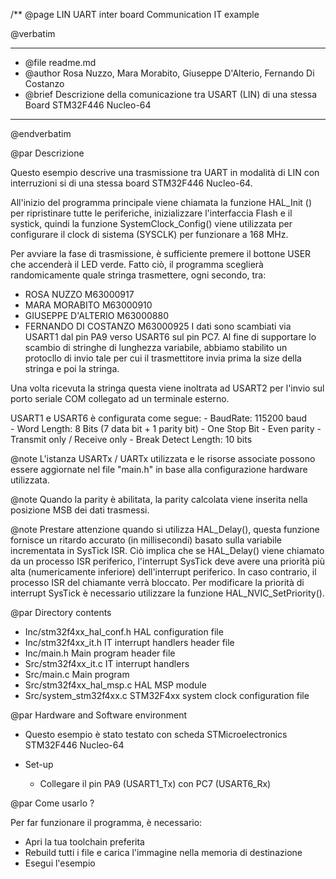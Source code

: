 /**
  @page LIN UART inter board Communication IT example

  @verbatim
  *****************************************************************************************************
  * @file    readme.md 
  * @author  Rosa Nuzzo, Mara Morabito, Giuseppe D'Alterio, Fernando Di Costanzo 
  * @brief   Descrizione della comunicazione tra USART (LIN) di una stessa Board STM32F446 Nucleo-64
  *****************************************************************************************************

  @endverbatim

@par Descrizione

Questo esempio descrive una trasmissione tra UART in modalità di LIN con interruzioni si di una stessa
board STM32F446 Nucleo-64.

All'inizio del programma principale viene chiamata la funzione HAL_Init () per ripristinare tutte 
le periferiche, inizializzare l'interfaccia Flash e il systick, quindi la funzione SystemClock_Config() 
viene utilizzata per configurare il clock di sistema (SYSCLK) per funzionare a 168 MHz.

Per avviare la fase di trasmissione, è sufficiente premere il bottone USER che accenderà il LED verde.
Fatto ciò, il programma sceglierà randomicamente quale stringa trasmettere, ogni secondo, tra:
- ROSA NUZZO M63000917
- MARA MORABITO M63000910
- GIUSEPPE D'ALTERIO M63000880
- FERNANDO DI COSTANZO M63000925
I dati sono scambiati via USART1 dal pin PA9 verso USART6 sul pin PC7. Al fine di supportare lo scambio di
stringhe di lunghezza variabile, abbiamo stabilito un protocllo di invio tale per cui il trasmettitore
invia prima la size della stringa e poi la stringa.

Una volta ricevuta la stringa questa viene inoltrata ad USART2 per l'invio sul porto seriale COM collegato ad
un terminale esterno.

USART1 e USART6 è configurata come segue:
	- BaudRate: 115200 baud  
	- Word Length: 8 Bits (7 data bit + 1 parity bit)
	- One Stop Bit
	- Even parity
    - Transmit only / Receive only
    - Break Detect Length: 10 bits

@note L'istanza USARTx / UARTx utilizzata e le risorse associate possono essere aggiornate nel file 
	  "main.h" in base alla configurazione hardware utilizzata.

@note Quando la parity è abilitata, la parity calcolata viene inserita nella posizione MSB dei dati trasmessi.

@note Prestare attenzione quando si utilizza HAL_Delay(), questa funzione fornisce un ritardo accurato 
	  (in millisecondi) basato sulla variabile incrementata in SysTick ISR. Ciò implica che se HAL_Delay() viene 
	  chiamato da un processo ISR periferico, l'interrupt SysTick deve avere una priorità più alta (numericamente 
	  inferiore) dell'interrupt periferico. In caso contrario, il processo ISR del chiamante verrà bloccato. Per 
	  modificare la priorità di interrupt SysTick è necessario utilizzare la funzione HAL_NVIC_SetPriority().
	  

@par Directory contents 

  - Inc/stm32f4xx_hal_conf.h    HAL configuration file
  - Inc/stm32f4xx_it.h          IT interrupt handlers header file
  - Inc/main.h                  Main program header file  
  - Src/stm32f4xx_it.c          IT interrupt handlers
  - Src/main.c                  Main program
  - Src/stm32f4xx_hal_msp.c     HAL MSP module
  - Src/system_stm32f4xx.c      STM32F4xx system clock configuration file
  

@par Hardware and Software environment 
   
  - Questo esempio è stato testato con scheda STMicroelectronics STM32F446 Nucleo-64
	
  - Set-up
	- Collegare il pin PA9 (USART1_Tx) con PC7 (USART6_Rx)  
  
@par Come usarlo ?

Per far funzionare il programma, è necessario:
 - Apri la tua toolchain preferita
 - Rebuild tutti i file e carica l'immagine nella memoria di destinazione
 - Esegui l'esempio

